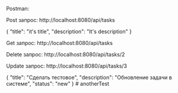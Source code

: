 
Postman:

Post запрос:
http://localhost:8080/api/tasks

{
  "title": "it's title",
  "description": "It's description"
}

Get запрос:
http://localhost:8080/api/tasks

Delete запрос:
http://localhost:8080/api/tasks/2

Update запрос:
http://localhost:8080/api/tasks/3

{
  "title": "Сделать тестовое",
  "description": "Обновление задачи в системе",
  "status": "new"
}
#   a n o t h e r T e s t  
 